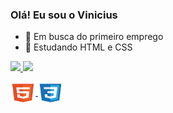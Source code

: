 ### Olá! Eu sou o Vinicius

- 🔭 Em busca do primeiro emprego
- 🌱 Estudando HTML e CSS

<div>
  <a href="https://github.com/Vinicius160703">
  <img height="180em" src="https://github-readme-stats.vercel.app/api?username=Vinicius160703&show_icons=true&theme=dark#gh-dark-mode-only"/>
  <img height="180em" src="https://github-readme-stats.vercel.app/api/top-langs/?username=Vinicius160703&show_icons=true&theme=dark#gh-dark-mode-only"/>
</div>

<div style="display: inline_block"><br>
  <img align="center" alt="Rafa-HTML" height="30" width="40" src="https://raw.githubusercontent.com/devicons/devicon/master/icons/html5/html5-original.svg">
  <img align="center" alt="Rafa-CSS" height="30" width="40" src="https://raw.githubusercontent.com/devicons/devicon/master/icons/css3/css3-original.svg">
</div>

###

